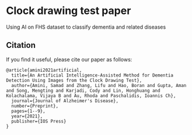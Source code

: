 # Clock drawing test paper
Using AI on FHS dataset to classify dementia and related diseases 
 ## Citation
If you find it useful, please cite our paper as follows:

```
@article{amini2021artificial,
  title={An Artificial Intelligence-Assisted Method for Dementia Detection Using Images from the Clock Drawing Test},
  author={Amini, Samad and Zhang, Lifu and Hao, Boran and Gupta, Aman and Song, Mengting and Karjadi, Cody and Lin, Honghuang and Kolachalama, Vijaya B and Au, Rhoda and Paschalidis, Ioannis Ch},
  journal={Journal of Alzheimer's Disease},
  number={Preprint},
  pages={1--9},
  year={2021},
  publisher={IOS Press}
}
```
